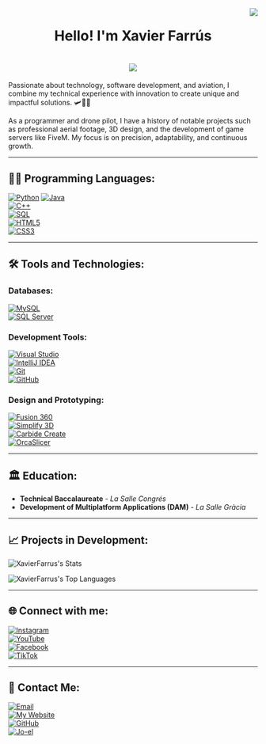 <img align="right" src="https://visitor-badge.laobi.icu/badge?page_id=XavierFarrus.bienvenida" />

<h1 align="center">
  <strong>Hello! I'm Xavier Farrús</strong>
</h1>

<h1 align="center">
    <img src="https://readme-typing-svg.herokuapp.com/?font=Righteous&size=35&center=true&vCenter=true&width=500&height=70&duration=6000&lines=Welcome!" />
</h1>

Passionate about technology, software development, and aviation, I combine my technical experience with innovation to create unique and impactful solutions. 🛩️👨‍💻  

As a programmer and drone pilot, I have a history of notable projects such as professional aerial footage, 3D design, and the development of game servers like FiveM. My focus is on precision, adaptability, and continuous growth.  

---

## 🧑‍💻 **Programming Languages:**  
[![Python](https://img.shields.io/badge/Python-3.9-blue?style=for-the-badge&logo=python&logoColor=white)](https://www.python.org) 
[![Java](https://img.shields.io/badge/Java-11-blue?style=for-the-badge&logo=java&logoColor=white)](https://www.java.com)  
[![C++](https://img.shields.io/badge/C++-11-blue?style=for-the-badge&logo=cplusplus&logoColor=white)](https://isocpp.org)  
[![SQL](https://img.shields.io/badge/SQL-Database-blue?style=for-the-badge&logo=mysql&logoColor=white)](https://www.mysql.com)  
[![HTML5](https://img.shields.io/badge/HTML5-5.0-blue?style=for-the-badge&logo=html5&logoColor=white)](https://developer.mozilla.org/en-US/docs/Web/HTML)  
[![CSS3](https://img.shields.io/badge/CSS3-3.0-blue?style=for-the-badge&logo=css3&logoColor=white)](https://developer.mozilla.org/en-US/docs/Web/CSS)  

---

## 🛠️ **Tools and Technologies:**  

### **Databases:**  
[![MySQL](https://img.shields.io/badge/MySQL-Database-blue?style=for-the-badge&logo=mysql&logoColor=white)](https://www.mysql.com)  
[![SQL Server](https://img.shields.io/badge/SQL_Server-Database-CC2927?style=for-the-badge&logo=microsoftsqlserver&logoColor=white)](https://www.microsoft.com/en-us/sql-server)  

### **Development Tools:**  
[![Visual Studio](https://img.shields.io/badge/Visual_Studio-IDE-blue?style=for-the-badge&logo=visualstudio&logoColor=white)](https://visualstudio.microsoft.com)  
[![IntelliJ IDEA](https://img.shields.io/badge/IntelliJ_IDEA-IDE-000000?style=for-the-badge&logo=intellijidea&logoColor=white)](https://www.jetbrains.com/idea/)  
[![Git](https://img.shields.io/badge/Git-Tools-black?style=for-the-badge&logo=git&logoColor=white)](https://git-scm.com)  
[![GitHub](https://img.shields.io/badge/GitHub-Tools-black?style=for-the-badge&logo=github&logoColor=white)](https://github.com)  

### **Design and Prototyping:**  
[![Fusion 360](https://img.shields.io/badge/Fusion_360-Design-blue?style=for-the-badge&logo=fusion360&logoColor=white)](https://www.autodesk.com/products/fusion-360)  
[![Simplify 3D](https://img.shields.io/badge/Simplify_3D-Design-blue?style=for-the-badge&logo=simplify3d&logoColor=white)](https://www.simplify3d.com)  
[![Carbide Create](https://img.shields.io/badge/Carbide_Create-Design-blue?style=for-the-badge&logo=blender&logoColor=white)](https://carbide3d.com/carbidecreate/)  
[![OrcaSlicer](https://img.shields.io/badge/OrcaSlicer-Design-blue?style=for-the-badge&logo=blender&logoColor=white)](https://orcadesign3d.com)  

---

## 🏛️ **Education:**  
- **Technical Baccalaureate** - *La Salle Congrés*  
- **Development of Multiplatform Applications (DAM)** - *La Salle Gràcia*  

---

## 📈 **Projects in Development:**  
![XavierFarrus's Stats](https://github-readme-stats.vercel.app/api?username=XavierFarrus&theme=vue-dark&show_icons=true&hide_border=true&count_private=true)  

![XavierFarrus's Top Languages](https://github-readme-stats.vercel.app/api/top-langs/?username=XavierFarrus&theme=vue-dark&show_icons=true&hide_border=true&layout=compact)  

---

## 🌐 **Connect with me:**  
[![Instagram](https://img.shields.io/badge/Instagram-Follow%20Me-E4405F?style=for-the-badge&logo=instagram&logoColor=white)](https://www.instagram.com/xavierfarrus/)  
[![YouTube](https://img.shields.io/badge/YouTube-Follow%20Me-FF0000?style=for-the-badge&logo=youtube&logoColor=white)](https://www.youtube.com/@xavierfarrus)  
[![Facebook](https://img.shields.io/badge/Facebook-Follow%20Me-1877F2?style=for-the-badge&logo=facebook&logoColor=white)](https://www.facebook.com/xavierfarrus/?locale=es_ES)  
[![TikTok](https://img.shields.io/badge/TikTok-Follow%20Me-000000?style=for-the-badge&logo=tiktok&logoColor=white)](https://tiktok.com/@xavierfarrus_rc)  

---

## 📧 **Contact Me:**  
[![Email](https://img.shields.io/badge/Email-xfarmart@gmail.com-D14836?style=for-the-badge&logo=gmail&logoColor=white)](mailto:xfarmart@gmail.com)  
[![My Website](https://img.shields.io/badge/My_Website-Visit-2ea44f?style=for-the-badge&logo=linktree&logoColor=white)](https://linktr.ee/xavierfarrus)  
[![GitHub](https://img.shields.io/badge/GitHub-XavierFarrus-181717?style=for-the-badge&logo=github&logoColor=white)](https://github.com/XavierFarrus)  
[![Jo-el](https://img.shields.io/badge/Jo--el-My_Profile-2a65ba?style=for-the-badge&logo=firefox&logoColor=white)](https://jo-el.es/user/Xavier_Farrus)  
